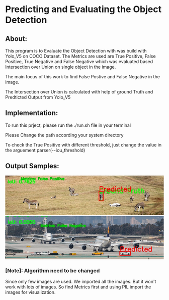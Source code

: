 # Predicting and Evaluating the Object Detection

## About:

This program is to Evaluate the Object Detection with was build with Yolo_V5 on COCO Dataset. The Metrics are used are True Positive, False Positive, True Negative and False Negative which was evaluated based Intersection over Union on single object in the image.

The main focus of this work to find False Postive and False Negative in the image.

The Intersection over Union is calculated with help of ground Truth and Predticted Output from Yolo_V5

## Implementation:

To run this prject, please run the ./run.sh file in your terminal

Please Change the path according your system directory

To check the True Positive with different threshold, just change the value in the arguement parser(--iou_threshold)

## Output Samples:

<img src = "https://github.com/SP-Amrith-Shrivas/Basic-Metrics-for-Object-Detection/blob/main/img_0.jpg?raw=true" alt="Alt text" title="False Positive">
<img src="https://github.com/SP-Amrith-Shrivas/Basic-Metrics-for-Object-Detection/blob/main/img_2.jpg?raw=true" alt="Alt text" title="False Negative">

### [Note]: Algorithm need to be changed

Since only few images are used. We imported all the images. But it won't work with lots of images. So find Metrics first and using PIL import the images for visualization.
